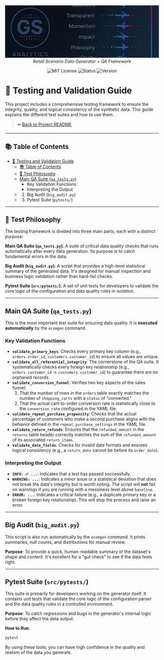 <p align="center">
  <img src="repo_files/dark_logo_banner.png" width="1000"/>
  <br>
  <em>Retail Scenario Data Generator + QA Framework</em>
</p>

<p align="center">
  <img alt="MIT License" src="https://img.shields.io/badge/license-MIT-blue">
  <img alt="Status" src="https://img.shields.io/badge/status-alpha-lightgrey">
  <img alt="Version" src="https://img.shields.io/badge/version-v0.1.0-blueviolet">
</p>

# 🧪 Testing and Validation Guide

This project includes a comprehensive testing framework to ensure the integrity, quality, and logical consistency of the synthetic data. This guide explains the different test suites and how to use them.

> ⬅️ [Back to Project README](README.md)

---

## 📚 Table of Contents
- [🧪 Testing and Validation Guide](#-testing-and-validation-guide)
  - [📚 Table of Contents](#-table-of-contents)
  - [🎯 Test Philosophy](#-test-philosophy)
  - [Main QA Suite (`qa_tests.py`)](#-main-qa-suite-qa_testspymain-qa-suite-qa_testspy)
    - Key Validation Functions
    - Interpreting the Output
  - 2. Big Audit (`big_audit.py`)
  - 3. Pytest Suite (`pytests/`)

---

## 🎯 Test Philosophy

The testing framework is divided into three main parts, each with a distinct purpose:

 **Main QA Suite (`qa_tests.py`)**: A suite of critical data quality checks that runs automatically after every data generation. Its purpose is to catch fundamental errors in the data.

**Big Audit (`big_audit.py`)**: A script that provides a high-level statistical summary of the generated data. It's designed for manual inspection and business logic validation rather than hard-fail checks.

**Pytest Suite (`src/pytests/`)**: A set of unit tests for developers to validate the core logic of the configuration and data quality rules in isolation.

---

## Main QA Suite (`qa_tests.py`)

This is the most important test suite for ensuring data quality. It is **executed automatically** by the `ecomgen` command.

### Key Validation Functions

- **`validate_primary_keys`**: Checks every primary key column (e.g., `orders.order_id`, `customers.customer_id`) to ensure all values are unique.
- **`validate_all_referential_integrity`**: The cornerstone of the QA suite. It systematically checks every foreign key relationship (e.g., `orders.customer_id` -> `customers.customer_id`) to guarantee there are no orphaned records.
- **`validate_conversion_funnel`**: Verifies two key aspects of the sales funnel:
  1.  That the number of rows in the `orders` table exactly matches the number of `shopping_carts` with a `status` of "converted."
  2.  That the actual cart-to-order conversion rate is statistically close to the `conversion_rate` configured in the YAML file.
- **`validate_repeat_purchase_propensity`**: Checks that the actual percentage of customers who make a second purchase aligns with the behavior defined in the `repeat_purchase_settings` in the YAML file.
- **`validate_return_refunds`**: Ensures that the `refunded_amount` in the `returns` table header correctly matches the sum of the `refunded_amount` of its associated `return_items`.
- **`validate_date_fields`**: Checks for invalid date formats and ensures logical consistency (e.g., a `return_date` cannot be before its `order_date`).

### Interpreting the Output

- **`INFO: ✅ ...`**: Indicates that a test has passed successfully.
- **`WARNING: ...`**: Indicates a minor issue or a statistical deviation that does not break the data's integrity but is worth noting. The script will **not** fail on warnings if you are running with a messiness level above `baseline`.
- **`ERROR: ...`**: Indicates a critical failure (e.g., a duplicate primary key or a broken foreign key relationship). This will stop the process and raise an error.

---

## Big Audit (`big_audit.py`)

This script is also run automatically by the `ecomgen` command. It prints summaries, null counts, and distributions for manual review.

**Purpose**: To provide a quick, human-readable summary of the dataset's shape and content. It's excellent for a "gut check" to see if the data feels right.

---

## Pytest Suite (`src/pytests/`)

This suite is primarily for developers working on the generator itself. It contains unit tests that validate the core logic of the configuration parser and the data quality rules in a controlled environment.

**Purpose**: To catch regressions and bugs in the generator's internal logic before they affect the data output.

**How to Run**:
```bash
pytest
```

By using these tools, you can have high confidence in the quality and realism of the data you generate.
